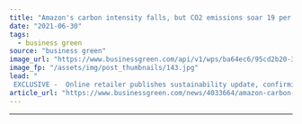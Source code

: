 ```yaml
---
title: "Amazon's carbon intensity falls, but CO2 emissions soar 19 per cent due to pandemic sales boom"
date: "2021-06-30"
tags: 
  - business green
source: "business green"
image_url: "https://www.businessgreen.com/api/v1/wps/ba64ec6/95cd2b20-3466-4a3c-b240-c68bcb5b7b0c/11/Solar-1-19-3-185x114.jpg"
image_fp: "/assets/img/post_thumbnails/143.jpg"
lead: "
 EXCLUSIVE -  Online retailer publishes sustainability update, confirming carbon intensity fell 16 per cent last year as efforts to decarbonise fleets and shift to renewable energy gathered pace ..."
article_url: "https://www.businessgreen.com/news/4033664/amazon-carbon-intensity-falls-co2-emissions-soar-19-cent-pandemic-sales-boom"
---
```


---
